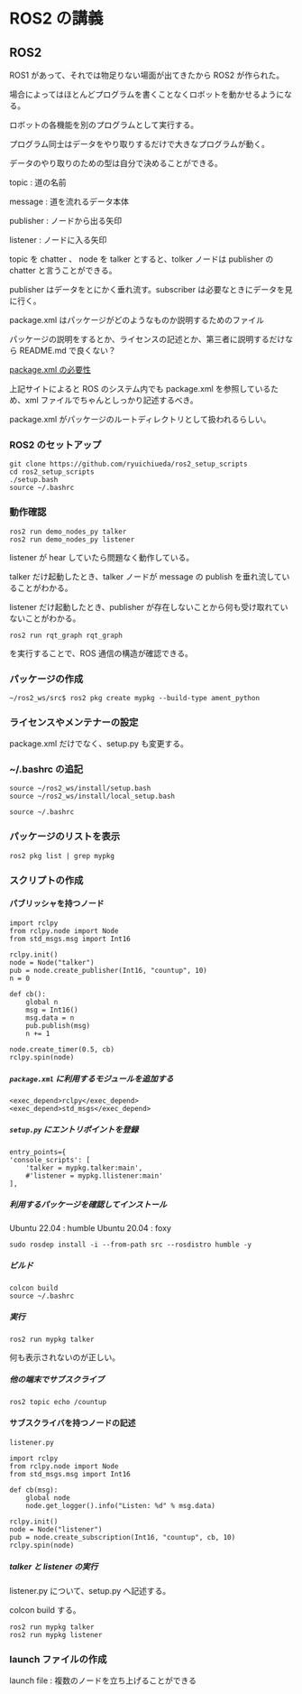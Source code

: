 # ROS2 の講義

## ROS2
ROS1 があって、それでは物足りない場面が出てきたから ROS2 が作られた。

場合によってはほとんどプログラムを書くことなくロボットを動かせるようになる。

ロボットの各機能を別のプログラムとして実行する。

プログラム同士はデータをやり取りするだけで大きなプログラムが動く。

データのやり取りのための型は自分で決めることができる。

topic : 道の名前

message : 道を流れるデータ本体

publisher : ノードから出る矢印

listener : ノードに入る矢印

topic を chatter 、 node を talker とすると、tolker ノードは publisher の chatter と言うことができる。

publisher はデータをとにかく垂れ流す。subscriber は必要なときにデータを見に行く。

package.xml はパッケージがどのようなものか説明するためのファイル

パッケージの説明をするとか、ライセンスの記述とか、第三者に説明するだけなら README.md で良くない？

[package.xml の必要性](https://qiita.com/np_hsgw/items/de6316d69ab984c44a82) 

上記サイトによると ROS のシステム内でも package.xml を参照しているため、xml ファイルでちゃんとしっかり記述するべき。

package.xml がパッケージのルートディレクトリとして扱われるらしい。

### ROS2 のセットアップ
```
git clone https://github.com/ryuichiueda/ros2_setup_scripts
cd ros2_setup_scripts
./setup.bash
source ~/.bashrc
```

### 動作確認
```
ros2 run demo_nodes_py talker
ros2 run demo_nodes_py listener
```
listener が hear していたら問題なく動作している。

talker だけ起動したとき、talker ノードが message の publish を垂れ流していることがわかる。

listener だけ起動したとき、publisher が存在しないことから何も受け取れていないことがわかる。

```
ros2 run rqt_graph rqt_graph
```
を実行することで、ROS 通信の構造が確認できる。

### パッケージの作成
```
~/ros2_ws/src$ ros2 pkg create mypkg --build-type ament_python
```

### ライセンスやメンテナーの設定
package.xml だけでなく、setup.py も変更する。

### ~/.bashrc の追記
```
source ~/ros2_ws/install/setup.bash
source ~/ros2_ws/install/local_setup.bash
```
```
source ~/.bashrc
```

### パッケージのリストを表示
```
ros2 pkg list | grep mypkg
```

### スクリプトの作成
#### パブリッシャを持つノード
```
import rclpy
from rclpy.node import Node
from std_msgs.msg import Int16

rclpy.init()
node = Node("talker")
pub = node.create_publisher(Int16, "countup", 10)
n = 0

def cb():
    global n
    msg = Int16()
    msg.data = n
    pub.publish(msg)
    n += 1

node.create_timer(0.5, cb)
rclpy.spin(node)
```
##### `package.xml` に利用するモジュールを追加する
```
<exec_depend>rclpy</exec_depend>
<exec_depend>std_msgs</exec_depend>
```
##### `setup.py` にエントリポイントを登録
```
entry_points={
'console_scripts': [
    'talker = mypkg.talker:main',
    #'listener = mypkg.llistener:main'
],
```
##### 利用するパッケージを確認してインストール
Ubuntu 22.04 : humble
Ubuntu 20.04 : foxy
```
sudo rosdep install -i --from-path src --rosdistro humble -y
```
##### ビルド
```
colcon build
source ~/.bashrc
```

##### 実行
```
ros2 run mypkg talker
```
何も表示されないのが正しい。
##### 他の端末でサブスクライブ
```
ros2 topic echo /countup
```

#### サブスクライバを持つノードの記述
`listener.py`

```
import rclpy
from rclpy.node import Node
from std_msgs.msg import Int16

def cb(msg):
    global node
    node.get_logger().info("Listen: %d" % msg.data)

rclpy.init()
node = Node("listener")
pub = node.create_subscription(Int16, "countup", cb, 10)
rclpy.spin(node)
```
##### talker と listener の実行
listener.py について、setup.py へ記述する。

colcon build する。

```
ros2 run mypkg talker
ros2 run mypkg listener
```

### launch ファイルの作成
launch file : 複数のノードを立ち上げることができる






